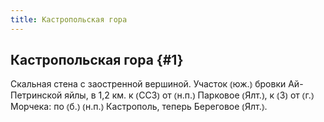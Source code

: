 ```yaml
---
title: Кастропольская гора
---
```

## Кастропольская гора {#1}

Скальная стена с заостренной вершиной. Участок ⦅юж.⦆ бровки Ай-Петринской яйлы, в 1,2 км. к ⦅ССЗ⦆ от ⦅н.п.⦆ Парковое ⦅Ялт.⦆, к ⦅З⦆ от ⦅г.⦆ Морчека: по ⦅б.⦆ ⦅н.п.⦆ Кастрополь, теперь Береговое ⦅Ялт.⦆.
